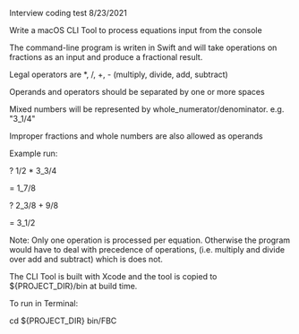 Interview coding test
8/23/2021

Write a macOS CLI Tool to process equations input from the console

The command-line program is writen in Swift and will take operations on fractions as an input and produce a fractional result.

Legal operators are *, /, +, - (multiply, divide, add, subtract)

Operands and operators should be separated by one or more spaces

Mixed numbers will be represented by whole_numerator/denominator. e.g. "3_1/4"

Improper fractions and whole numbers are also allowed as operands 

Example run:

? 1/2 * 3_3/4

= 1_7/8

? 2_3/8 + 9/8

= 3_1/2

Note: Only one operation is processed per equation. Otherwise the program would have to deal with precedence of operations, (i.e. multiply and divide over add and subtract) which is does not. 

The CLI Tool is built with Xcode and the tool is copied to ${PROJECT_DIR}/bin at build time.

To run in Terminal:

cd ${PROJECT_DIR}
bin/FBC

